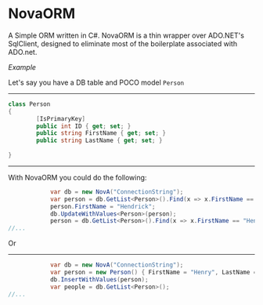 # NovaORM
A Simple ORM written in C#. NovaORM is a thin wrapper over ADO.NET's SqlClient, designed to eliminate most of the boilerplate associated with ADO.net. 

_Example_

Let's say you have a DB table and POCO model ``Person`` 
***

```C# 
class Person 
{
        [IsPrimaryKey]
        public int ID { get; set; }
        public string FirstName { get; set; }
        public string LastName { get; set; }
        
} 
 ```
***
With NovaORM you could do the following:
```C# 
            var db = new NovA("ConnectionString");
            var person = db.GetList<Person>().Find(x => x.FirstName == "Henry");
            person.FirstName = "Hendrick";
            db.UpdateWithValues<Person>(person);
            person = db.GetList<Person>().Find(x => x.FirstName == "Hendrick");
//...
 ```
		
Or
***
```C#       
            var db = new NovA("ConnectionString");
            var person = new Person() { FirstName = "Henry", LastName = "Franklin" };
            db.InsertWithValues(person);
            var people = db.GetList<Person>();
//...
```